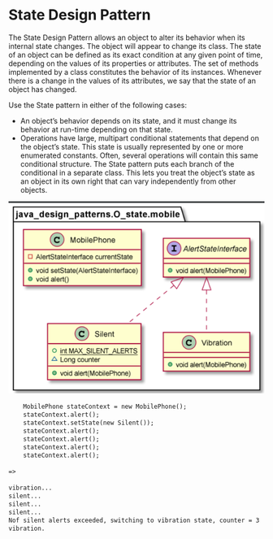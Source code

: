 # State Design Pattern 

The State Design Pattern allows an object to alter its behavior when its internal state changes. The object will appear to change its class.
The state of an object can be defined as its exact condition at any given point of time, depending on the values of its properties or attributes. The set of methods implemented by a class constitutes the behavior of its instances. Whenever there is a change in the values of its attributes, we say that the state of an object has changed.

Use the State pattern in either of the following cases:
* An object’s behavior depends on its state, and it must change its behavior at run-time depending on that state.
* Operations have large, multipart conditional statements that depend on the object’s state. This state is usually represented by one or more enumerated constants. Often, several operations will contain this same conditional structure. The State pattern puts each branch of the conditional in a separate class. This lets you treat the object’s state as an object in its own right that can vary independently from other objects.


![img.png](img.png)

        MobilePhone stateContext = new MobilePhone();
        stateContext.alert();
        stateContext.setState(new Silent());
        stateContext.alert();
        stateContext.alert();
        stateContext.alert();
        stateContext.alert();

    =>

    vibration...
    silent...
    silent...
    silent...
    Nof silent alerts exceeded, switching to vibration state, counter = 3
    vibration.